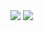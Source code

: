 <img src="https://capsule-render.vercel.app/api?type=slice&color=auto&height=200&section=header&text=내용입력&fontSize=90" />


 <img src="https://img.shields.io/badge/C-A8B9CC?style=flat&logo=C&logoColor=white"/>
